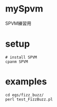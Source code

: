 # mySpvm
SPVM練習用

# setup
```
# install SPVM
cpanm SPVM
```

# examples
```
cd egs/fizz_buzz/
perl test_FizzBuzz.pl
```

